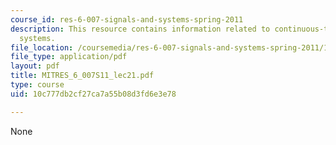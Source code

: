 ```yaml
---
course_id: res-6-007-signals-and-systems-spring-2011
description: This resource contains information related to continuous-time second-order
  systems.
file_location: /coursemedia/res-6-007-signals-and-systems-spring-2011/10c777db2cf27ca7a55b08d3fd6e3e78_MITRES_6_007S11_lec21.pdf
file_type: application/pdf
layout: pdf
title: MITRES_6_007S11_lec21.pdf
type: course
uid: 10c777db2cf27ca7a55b08d3fd6e3e78

---
```

None